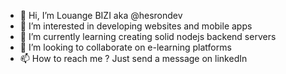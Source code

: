 - 👋 Hi, I’m Louange BIZI aka @hesrondev
- 👀 I’m interested in developing websites and mobile apps
- 🌱 I’m currently learning creating solid nodejs backend servers
- 💞️ I’m looking to collaborate on e-learning platforms
- 📫 How to reach me ? Just send a message on linkedIn

<!---
hesrondev/hesrondev is a ✨ special ✨ repository because its `README.md` (this file) appears on your GitHub profile.
You can click the Preview link to take a look at your changes.
--->
